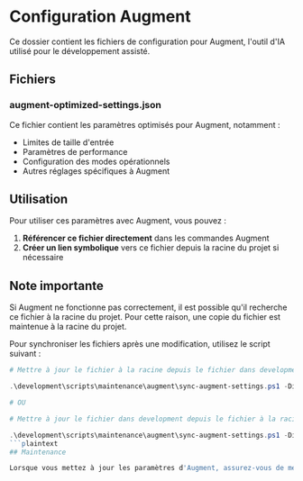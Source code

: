 # Configuration Augment

Ce dossier contient les fichiers de configuration pour Augment, l'outil d'IA utilisé pour le développement assisté.

## Fichiers

### augment-optimized-settings.json

Ce fichier contient les paramètres optimisés pour Augment, notamment :

- Limites de taille d'entrée
- Paramètres de performance
- Configuration des modes opérationnels
- Autres réglages spécifiques à Augment

## Utilisation

Pour utiliser ces paramètres avec Augment, vous pouvez :

1. **Référencer ce fichier directement** dans les commandes Augment
2. **Créer un lien symbolique** vers ce fichier depuis la racine du projet si nécessaire

## Note importante

Si Augment ne fonctionne pas correctement, il est possible qu'il recherche ce fichier à la racine du projet. Pour cette raison, une copie du fichier est maintenue à la racine du projet.

Pour synchroniser les fichiers après une modification, utilisez le script suivant :

```powershell
# Mettre à jour le fichier à la racine depuis le fichier dans development

.\development\scripts\maintenance\augment\sync-augment-settings.ps1 -Direction ToRoot

# OU

# Mettre à jour le fichier dans development depuis le fichier à la racine

.\development\scripts\maintenance\augment\sync-augment-settings.ps1 -Direction FromRoot
```plaintext
## Maintenance

Lorsque vous mettez à jour les paramètres d'Augment, assurez-vous de mettre à jour ce fichier plutôt que d'en créer un nouveau à la racine du projet.
